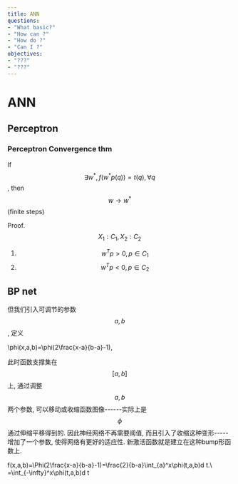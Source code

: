 ```yaml
---
title: ANN
questions:
- "What basic?"
- "How can ?"
- "How do ?"
- "Can I ?"
objectives:
- "???"
- "???"
---
```


# ANN

## Perceptron



### Perceptron Convergence thm

If $$\exists w^*, f(w^*p(q)) = t(q), \forall q$$, then $$w\to w^*$$ (finite steps)

Proof. $$X_1:C_1,X_2:C_2$$

1. $$w^Tp>0, p\in C_1$$
2. $$w^Tp<0, p\in C_2$$ 


## BP net

但我们引入可调节的参数$$a,b$$, 定义

$$$$
\phi(x,a,b)=\phi(2\frac{x-a}{b-a}-1),
$$$$

此时函数支撑集在$$[a,b]$$上, 通过调整$$a,b$$两个参数, 可以移动或收缩函数图像------实际上是$$\phi$$通过伸缩平移得到的. 因此神经网络不再需要阈值, 而且引入了收缩这种变形-----增加了一个参数, 使得网络有更好的适应性. 新激活函数就是建立在这种bump形函数上.

$$$$
f(x,a,b)=\Phi(2\frac{x-a}{b-a}-1)=\frac{2}{b-a}\int_{a}^x\phi(t,a,b)d t.\\
=\int_{-\infty}^x\phi(t,a,b)d t
$$$$

